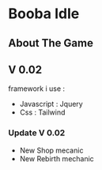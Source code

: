 <h1>Booba Idle</h1>
<h2>About The Game</h2>
<h2>V 0.02</h2>
<p>framework i use :</p>
<ul>
	<li>Javascript : Jquery</li>
	<li>Css : Tailwind </li>	
</ul>

<h3>Update V 0.02</h3>
<ul>
	<li>New Shop mecanic</li>
	<li>New Rebirth mechanic</li>	
</ul>
